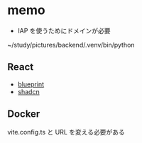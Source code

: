 # memo

- IAP を使うためにドメインが必要

~/study/pictures/backend/.venv/bin/python

## React

- [blueprint](https://blueprintjs.com/)
- [shadcn](https://ui.shadcn.com/)

## Docker

vite.config.ts と URL を変える必要がある